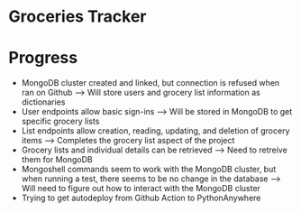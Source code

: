 # Groceries Tracker

# Progress
- MongoDB cluster created and linked, but connection is refused when ran on Github 
    --> Will store users and grocery list information as dictionaries 
- User endpoints allow basic sign-ins
    --> Will be stored in MongoDB to get specific grocery lists
- List endpoints allow creation, reading, updating, and deletion of grocery items
    --> Completes the grocery list aspect of the project
- Grocery lists and individual details can be retrieved
    --> Need to retreive them for MongoDB
- Mongoshell commands seem to work with the MongoDB cluster, 
but when running a test, there seems to be no change in the database
    --> Will need to figure out how to interact with the MongoDB cluster
- Trying to get autodeploy from Github Action to PythonAnywhere

